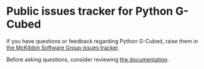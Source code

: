 # Public issues tracker for Python G-Cubed

If you have questions or feedback regarding Python G-Cubed, raise them in 
[the McKibbin Software Group issues tracker](https://github.com/McKibbin-Software-Group/issues/issues).

Before asking questions, consider reviewing [the documentation](https://documentation.gcubed.com/).


